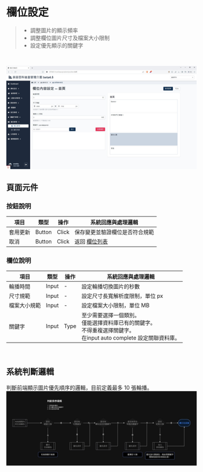 # 欄位設定
> - 調整圖片的顯示頻率
> - 調整欄位圖片尺寸及檔案大小限制
> - 設定優先顯示的關鍵字

<br>

![畫面示意](asset/advert-position-setting.jpg)


## 頁面元件

### 按鈕說明
| 項目 | 類型 | 操作 | 系統回應與處理邏輯 |
| --- | --- | --- | --- |
| 套用更新 | Button | Click | 保存變更並驗證欄位是否符合規範 |
| 取消 | Button | Click | 返回 [欄位列表](Pages/Beauty/advertisement/ad-position-list.md) |



### 欄位說明
| 項目 | 類型 | 操作 | 系統回應與處理邏輯 |
| --- | --- | --- | --- |
| 輪播時間 | Input |	-|	設定輪播切換圖片的秒數 |
 | 尺寸規範 | Input |	-|	設定尺寸長寬解析度限制，單位 px |
 | 檔案大小規範 | Input |	-|	設定檔案大小限制，單位 MB |
|關鍵字| Input | Type |至少需要選擇一個類別。<br>僅能選擇資料庫已有的關鍵字。<br>不得重複選擇關鍵字。<br>在input auto complete 設定關聯資料庫。|




<br>


## 系統判斷邏輯


判斷前端顯示圖片優先順序的邏輯，目前定義最多 10 張輪播。
![判斷顯示廣告](asset/decide-display-advert-flow.jpg)




